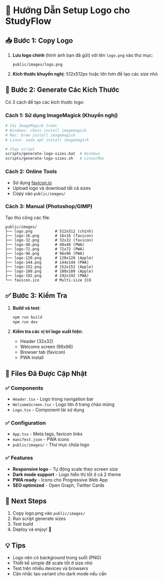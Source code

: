 # 🎨 Hướng Dẫn Setup Logo cho StudyFlow

## 📥 Bước 1: Copy Logo

1. **Lưu logo chính** (hình ảnh bạn đã gửi) với tên `logo.png` vào thư mục:
   ```
   public/images/logo.png
   ```
2. **Kích thước khuyến nghị**: 512x512px hoặc lớn hơn để tạo các size nhỏ

## 🔧 Bước 2: Generate Các Kích Thước

Có 3 cách để tạo các kích thước logo:

### Cách 1: Sử dụng ImageMagick (Khuyến nghị)

```bash
# Cài ImageMagick trước
# Windows: choco install imagemagick
# Mac: brew install imagemagick
# Linux: sudo apt install imagemagick

# Chạy script
scripts/generate-logo-sizes.bat  # Windows
scripts/generate-logo-sizes.sh   # Linux/Mac
```

### Cách 2: Online Tools

- Sử dụng [favicon.io](https://favicon.io/favicon-converter/)
- Upload logo và download tất cả sizes
- Copy vào `public/images/`

### Cách 3: Manual (Photoshop/GIMP)

Tạo thủ công các file:

```
public/images/
├── logo.png          # 512x512 (chính)
├── logo-16.png       # 16x16 (favicon)
├── logo-32.png       # 32x32 (favicon)
├── logo-48.png       # 48x48 (PWA)
├── logo-72.png       # 72x72 (PWA)
├── logo-96.png       # 96x96 (PWA)
├── logo-120.png      # 120x120 (Apple)
├── logo-144.png      # 144x144 (PWA)
├── logo-152.png      # 152x152 (Apple)
├── logo-180.png      # 180x180 (Apple)
├── logo-192.png      # 192x192 (PWA)
└── favicon.ico       # Multi-size ICO
```

## ✅ Bước 3: Kiểm Tra

1. **Build và test**:

   ```bash
   npm run build
   npm run dev
   ```

2. **Kiểm tra các vị trí logo xuất hiện**:
   - Header (32x32)
   - Welcome screen (96x96)
   - Browser tab (favicon)
   - PWA install

## 🎯 Files Đã Được Cập Nhật

### ✅ Components

- `Header.tsx` - Logo trong navigation bar
- `WelcomeScreen.tsx` - Logo lớn ở trang chào mừng
- `Logo.tsx` - Component tái sử dụng

### ✅ Configuration

- `App.tsx` - Meta tags, favicon links
- `manifest.json` - PWA icons
- `public/images/` - Thư mục chứa logo

### ✅ Features

- **Responsive logo** - Tự động scale theo screen size
- **Dark mode support** - Logo hiển thị tốt ở cả 2 theme
- **PWA ready** - Icons cho Progressive Web App
- **SEO optimized** - Open Graph, Twitter Cards

## 🚀 Next Steps

1. Copy logo.png vào `public/images/`
2. Run script generate sizes
3. Test build
4. Deploy và enjoy! 🎉

## 💡 Tips

- Logo nên có background trong suốt (PNG)
- Thiết kế simple để scale tốt ở size nhỏ
- Test trên nhiều devices và browsers
- Cân nhắc tạo variant cho dark mode nếu cần
